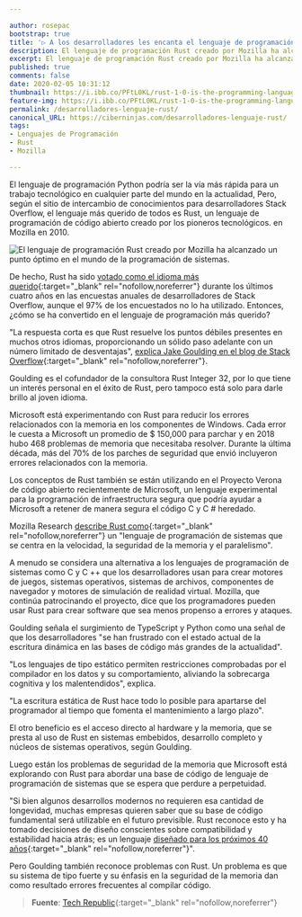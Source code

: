 ```yaml
---

author: rosepac
bootstrap: true
title: '▷ A los desarrolladores les encanta el lenguaje de programación Rust: He aquí por qué'
description: El lenguaje de programación Rust creado por Mozilla ha alcanzado un punto óptimo en el mundo de la programación de sistemas.
excerpt: El lenguaje de programación Rust creado por Mozilla ha alcanzado un punto óptimo en el mundo de la programación de sistemas.
published: true
comments: false
date: 2020-02-05 10:31:12
thumbnail: https://i.ibb.co/PFtL0KL/rust-1-0-is-the-programming-language-of-mozillas-servo.jpg
feature-img: https://i.ibb.co/PFtL0KL/rust-1-0-is-the-programming-language-of-mozillas-servo.jpg
permalink: /desarrolladores-lenguaje-rust/
canonical_URL: https://ciberninjas.com/desarrolladores-lenguaje-rust/
tags:
- Lenguajes de Programación
- Rust
- Mozilla

---
```


El lenguaje de programación Python podría ser la vía más rápida para un trabajo tecnológico en cualquier parte del mundo en la actualidad, Pero, según el sitio de intercambio de conocimientos para desarrolladores Stack Overflow, el lenguaje más querido de todos es Rust, un lenguaje de programación de código abierto creado por los pioneros tecnológicos. en Mozilla en 2010.

![](https://i.ibb.co/PFtL0KL/rust-1-0-is-the-programming-language-of-mozillas-servo.jpg "El lenguaje de programación Rust creado por Mozilla ha alcanzado un punto óptimo en el mundo de la programación de sistemas.")

De hecho, Rust ha sido [votado como el idioma más querido](https://insights.stackoverflow.com/survey/2019?__hstc=188987252.bb5099e81a6033c3d7dd420f804cddbd.1579595011245.1579595011245.1579606677634.2&__hssc=188987252.2.1579606677634&__hsfp=790236177){:target="_blank" rel="nofollow,noreferrer"} durante los últimos cuatro años en las encuestas anuales de desarrolladores de Stack Overflow, aunque el 97% de los encuestados no lo ha utilizado. Entonces, ¿cómo se ha convertido en el lenguaje de programación más querido?

"La respuesta corta es que Rust resuelve los puntos débiles presentes en muchos otros idiomas, proporcionando un sólido paso adelante con un número limitado de desventajas", [explica Jake Goulding en el blog de Stack Overflow](https://stackoverflow.blog/2020/01/20/what-is-rust-and-why-is-it-so-popular/){:target="_blank" rel="nofollow,noreferrer"}.

Goulding es el cofundador de la consultora Rust Integer 32, por lo que tiene un interés personal en el éxito de Rust, pero tampoco está solo para darle brillo al joven idioma. 

Microsoft está experimentando con Rust para reducir los errores relacionados con la memoria en los componentes de Windows. Cada error le cuesta a Microsoft un promedio de $ 150,000 para parchar y en 2018 hubo 468 problemas de memoria que necesitaba resolver. Durante la última década, más del 70% de los parches de seguridad que envió incluyeron errores relacionados con la memoria.

Los conceptos de Rust también se están utilizando en el Proyecto Verona de código abierto recientemente de Microsoft, un lenguaje experimental para la programación de infraestructura segura que podría ayudar a Microsoft a retener de manera segura el código C y C # heredado. 

Mozilla Research [describe Rust como](https://research.mozilla.org/rust/){:target="_blank" rel="nofollow,noreferrer"} un "lenguaje de programación de sistemas que se centra en la velocidad, la seguridad de la memoria y el paralelismo". 

A menudo se considera una alternativa a los lenguajes de programación de sistemas como C y C ++ que los desarrolladores usan para crear motores de juegos, sistemas operativos, sistemas de archivos, componentes de navegador y motores de simulación de realidad virtual. Mozilla, que continúa patrocinando el proyecto, dice que los programadores pueden usar Rust para crear software que sea menos propenso a errores y ataques. 

Goulding señala el surgimiento de TypeScript y Python como una señal de que los desarrolladores "se han frustrado con el estado actual de la escritura dinámica en las bases de código más grandes de la actualidad".

"Los lenguajes de tipo estático permiten restricciones comprobadas por el compilador en los datos y su comportamiento, aliviando la sobrecarga cognitiva y los malentendidos", explica. 

"La escritura estática de Rust hace todo lo posible para apartarse del programador al tiempo que fomenta el mantenimiento a largo plazo".

El otro beneficio es el acceso directo al hardware y la memoria, que se presta al uso de Rust en sistemas embebidos, desarrollo completo y núcleos de sistemas operativos, según Goulding.

Luego están los problemas de seguridad de la memoria que Microsoft está explorando con Rust para abordar una base de código de lenguaje de programación de sistemas que se espera que perdure a perpetuidad. 

"Si bien algunos desarrollos modernos no requieren esa cantidad de longevidad, muchas empresas quieren saber que su base de código fundamental será utilizable en el futuro previsible. Rust reconoce esto y ha tomado decisiones de diseño conscientes sobre compatibilidad y estabilidad hacia atrás; es un lenguaje [diseñado para los próximos 40 años](https://www.youtube.com/watch?v=A3AdN7U24iU){:target="_blank" rel="nofollow,noreferrer"}".

Pero Goulding también reconoce problemas con Rust. Un problema es que su sistema de tipo fuerte y su énfasis en la seguridad de la memoria dan como resultado errores frecuentes al compilar código. 

> **Fuente**\: [Tech Republic](https://www.zdnet.com/article/developers-love-rust-programming-language-heres-why/){:target="_blank" rel="nofollow,noreferrer"}